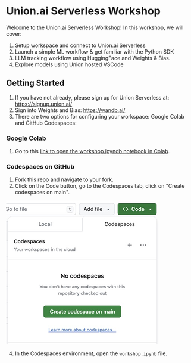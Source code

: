 # Union.ai Serverless Workshop

Welcome to the Union.ai Serverless Workshop! In this workshop, we will cover:

1. Setup workspace and connect to Union.ai Serverless
2. Launch a simple ML workflow & get familiar with the Python SDK
3. LLM tracking workflow using HuggingFace and Weights & Bias.
4. Explore models using Union hosted VSCode

## Getting Started

1. If you have not already, please sign up for Union Serverless at: https://signup.union.ai/
2. Sign into Weights and Bias: https://wandb.ai/
3. There are two options for configuring your workspace: Google Colab and GitHub Codespaces:

### Google Colab

1. Go to this [link to open the workshop.ipyndb notebook in Colab](https://colab.research.google.com/github/thomasjpfan/unionai-llm-tracking-workshop/blob/main/workshop.ipynb).

### Codespaces on GitHub

1. Fork this repo and navigate to your fork.
2. Click on the Code button, go to the Codespaces tab, click on "Create codespaces on main".

![](assets/codespaces3.jpg)

4. In the Codespaces environment, open the `workshop.ipynb` file.
